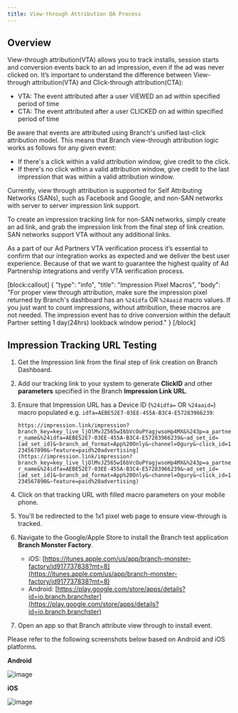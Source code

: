 ```yaml
---
title: View-through Attribution QA Process
---
```

## Overview

View-through attribution(VTA) allows you to track installs, session starts and conversion events back to an ad impression, even if the ad was never clicked on. It’s important to understand the difference between View-through attribution(VTA) and Click-through attribution(CTA):

*   VTA:  The event attributed after a user VIEWED an ad within specified period of time
*   CTA:  The event attributed after a user CLICKED on ad within specified period of time

Be aware that events are attributed using Branch's unified last-click attribution model. This means that Branch view-through attribution logic works as follows for any given event:

*   If there's a click within a valid attribution window, give credit to the click.
*   If there's no click within a valid attribution window, give credit to the last impression that was within a valid attribution window.

Currently, view through attribution is supported for Self Attributing Networks (SANs), such as Facebook and Google, and non-SAN networks with server to server impression link support.

To create an impression tracking link for non-SAN networks, simply create an ad link, and grab the impression link from the final step of link creation. SAN networks support VTA without any additional links.

As a part of our Ad Partners VTA verification process it’s essential to confirm that our integration works as expected and we deliver the best user experience. Because of that we want to guarantee the highest quality of Ad Partnership integrations and verify VTA verification process.

[block:callout]
{
  "type": "info",
  "title": "Impression Pixel Macros",
  "body": "For proper view through attribution, make sure the impression pixel returned by Branch's dashboard has an `%24idfa` OR `%24aaid` macro values. If you just want to count impressions, without attribution, these macros are not needed. The impression event has to drive conversion within the default Partner setting 1 day(24hrs) lookback window period."
}
[/block]

## Impression Tracking URL Testing

1. Get the Impression link from the final step of link creation on Branch Dashboard.

2. Add our tracking link to your system to generate <notranslate>**ClickID**</notranslate> and other <notranslate>**parameters**</notranslate> specified in the Branch <notranslate>**Impression Link URL**</notranslate>.

3. Ensure that Impression URL has a Device ID (`%24idfa=` OR `%24aaid=`) macro populated e.g. `idfa=AEBE52E7-03EE-455A-B3C4-E57283966239`:

	`https://impression.link/impression?branch_key=key_live_ljOlMvJZ565wI6bVcOuPYagjwsoHp4MX&%243p=a_partner_name&%24idfa=AEBE52E7-03EE-455A-B3C4-E57283966239&~ad_set_id=[ad_set_id]&~branch_ad_format=App%20Only&~channel=Ogury&~click_id=1234567890&~feature=paid%20advertising](https://impression.link/impression?branch_key=key_live_ljOlMvJZ565wI6bVcOuPYagjwsoHp4MX&%243p=a_partner_name&%24idfa=AEBE52E7-03EE-455A-B3C4-E57283966239&~ad_set_id=[ad_set_id]&~branch_ad_format=App%20Only&~channel=Ogury&~click_id=1234567890&~feature=paid%20advertising)`

4. Click on that tracking URL with filled macro parameters on your mobile phone.

5. You'll be redirected to the 1x1 pixel web page to ensure view-through is tracked.

6. Navigate to the Google/Apple Store to install the Branch test application <notranslate>**Branch Monster Factory**</notranslate>.

	*   iOS: [https://itunes.apple.com/us/app/branch-monster-factory/id917737838?mt=8](https://itunes.apple.com/us/app/branch-monster-factory/id917737838?mt=8)
	*   Android: [https://play.google.com/store/apps/details?id=io.branch.branchster](https://play.google.com/store/apps/details?id=io.branch.branchster)

7. Open an app so that Branch attribute view through to install event.

Please refer to the following screenshots below based on Android and iOS platforms.

**Android**

![image](/_assets/img/pages/deep-linked-ads/vta-android.png)

**iOS**

![image](/_assets/img/pages/deep-linked-ads/vta-ios.png)
